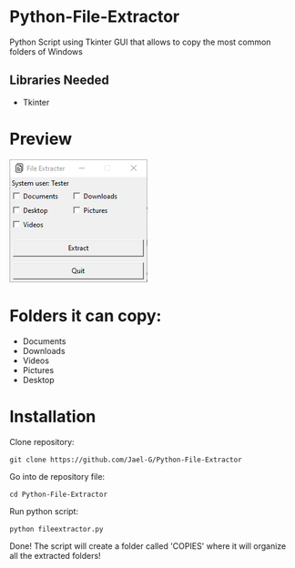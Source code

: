 # Python-File-Extractor
Python Script using Tkinter GUI that allows to copy the most common folders of Windows

## Libraries Needed

- Tkinter

# Preview

![alt text](https://github.com/Jael-G/Python-File-Extractor/blob/main/Preview.PNG)

# Folders it can copy:

- Documents
- Downloads
- Videos
- Pictures
- Desktop

# Installation
Clone repository:

```
git clone https://github.com/Jael-G/Python-File-Extractor
```

Go into de repository file:
```
cd Python-File-Extractor
```

Run python script:
```
python fileextractor.py
```

Done! The script will create a folder called 'COPIES' where it will organize all the extracted folders!
